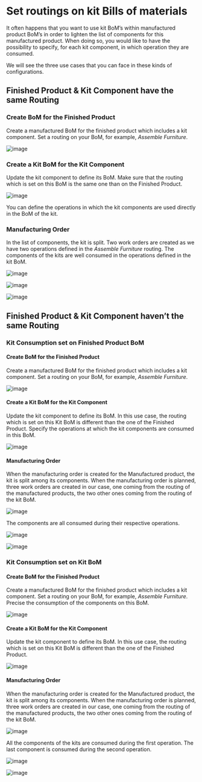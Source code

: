 # Set routings on kit Bills of materials

It often happens that you want to use kit BoM’s within manufactured
product BoM’s in order to lighten the list of components for this
manufactured product. When doing so, you would like to have the
possibility to specify, for each kit component, in which operation they
are consumed.

We will see the three use cases that you can face in these kinds of
configurations.

## Finished Product & Kit Component have the same Routing

### Create BoM for the Finished Product

Create a manufactured BoM for the finished product which includes a kit
component. Set a routing on your BoM, for example, *Assemble Furniture*.

![image](routing_kit_bom/routing_kit_bom_01.png)

### Create a Kit BoM for the Kit Component

Update the kit component to define its BoM. Make sure that the routing
which is set on this BoM is the same one than on the Finished Product.

![image](routing_kit_bom/routing_kit_bom_02.png)

You can define the operations in which the kit components are used
directly in the BoM of the kit.

### Manufacturing Order

In the list of components, the kit is split. Two work orders are created
as we have two operations defined in the *Assemble Furniture* routing.
The components of the kits are well consumed in the operations defined
in the kit BoM.

![image](routing_kit_bom/routing_kit_bom_03.png)

![image](routing_kit_bom/routing_kit_bom_04.png)

![image](routing_kit_bom/routing_kit_bom_05.png)

## Finished Product & Kit Component haven’t the same Routing

### Kit Consumption set on Finished Product BoM

#### Create BoM for the Finished Product

Create a manufactured BoM for the finished product which includes a kit
component. Set a routing on your BoM, for example, *Assemble Furniture*.

![image](routing_kit_bom/routing_kit_bom_01.png)

#### Create a Kit BoM for the Kit Component

Update the kit component to define its BoM. In this use case, the
routing which is set on this Kit BoM is different than the one of the
Finished Product. Specify the operations at which the kit components are
consumed in this BoM.

![image](routing_kit_bom/routing_kit_bom_06.png)

#### Manufacturing Order

When the manufacturing order is created for the Manufactured product,
the kit is split among its components. When the manufacturing order is
planned, three work orders are created in our case, one coming from the
routing of the manufactured products, the two other ones coming from the
routing of the kit BoM.

![image](routing_kit_bom/routing_kit_bom_07.png)

The components are all consumed during their respective operations.

![image](routing_kit_bom/routing_kit_bom_08.png)

![image](routing_kit_bom/routing_kit_bom_09.png)

### Kit Consumption set on Kit BoM

#### Create BoM for the Finished Product

Create a manufactured BoM for the finished product which includes a kit
component. Set a routing on your BoM, for example, *Assemble Furniture*.
Precise the consumption of the components on this BoM.

![image](routing_kit_bom/routing_kit_bom_10.png)

#### Create a Kit BoM for the Kit Component

Update the kit component to define its BoM. In this use case, the
routing which is set on this Kit BoM is different than the one of the
Finished Product.

![image](routing_kit_bom/routing_kit_bom_11.png)

#### Manufacturing Order

When the manufacturing order is created for the Manufactured product,
the kit is split among its components. When the manufacturing order is
planned, three work orders are created in our case, one coming from the
routing of the manufactured products, the two other ones coming from the
routing of the kit BoM.

![image](routing_kit_bom/routing_kit_bom_08.png)

All the components of the kits are consumed during the first operation.
The last component is consumed during the second operation.

![image](routing_kit_bom/routing_kit_bom_12.png)

![image](routing_kit_bom/routing_kit_bom_13.png)

